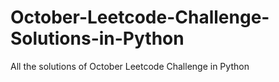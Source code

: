 # October-Leetcode-Challenge-Solutions-in-Python
All the solutions of October Leetcode Challenge in Python

